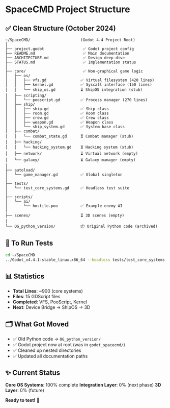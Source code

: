 # SpaceCMD Project Structure

## ✅ Clean Structure (October 2024)

```
~/SpaceCMD/                      (Godot 4.4 Project Root)
│
├── project.godot                 ✅ Godot project config
├── README.md                     ✅ Main documentation
├── ARCHITECTURE.md               ✅ Design deep-dive
├── STATUS.md                     ✅ Implementation status
│
├── core/                         ✅ Non-graphical game logic
│   ├── os/
│   │   ├── vfs.gd               ✅ Virtual filesystem (420 lines)
│   │   ├── kernel.gd            ✅ Syscall interface (150 lines)
│   │   └── ship_os.gd           ⏳ ShipOS integration (stub)
│   ├── scripting/
│   │   └── pooscript.gd         ✅ Process manager (270 lines)
│   ├── ship/
│   │   ├── ship.gd              ✅ Ship class
│   │   ├── room.gd              ✅ Room class
│   │   ├── crew.gd              ✅ Crew class
│   │   ├── weapon.gd            ✅ Weapon class
│   │   └── ship_system.gd       ✅ System base class
│   ├── combat/
│   │   └── combat_state.gd      ⏳ Combat manager (stub)
│   ├── hacking/
│   │   └── hacking_system.gd    ⏳ Hacking system (stub)
│   ├── network/                 ⏳ Virtual network (empty)
│   └── galaxy/                  ⏳ Galaxy manager (empty)
│
├── autoload/
│   └── game_manager.gd          ✅ Global singleton
│
├── tests/
│   └── test_core_systems.gd     ✅ Headless test suite
│
├── scripts/
│   └── ai/
│       └── hostile.poo          ✅ Example enemy AI
│
├── scenes/                      ⏳ 3D scenes (empty)
│
└── OG_python_version/           📦 Original Python code (archived)
```

## 🎯 To Run Tests

```bash
cd ~/SpaceCMD
../Godot_v4.4.1-stable_linux.x86_64 --headless tests/test_core_systems.gd
```

## 📊 Statistics

- **Total Lines**: ~900 (core systems)
- **Files**: 15 GDScript files
- **Completed**: VFS, PooScript, Kernel
- **Next**: Device Bridge → ShipOS → 3D

## 🗂️ What Got Moved

- ✅ Old Python code → `OG_python_version/`
- ✅ Godot project now at root (was in `godot_spacecmd/`)
- ✅ Cleaned up nested directories
- ✅ Updated all documentation paths

## ✨ Current Status

**Core OS Systems**: 100% complete
**Integration Layer**: 0% (next phase)
**3D Layer**: 0% (future)

**Ready to test!** 🚀
